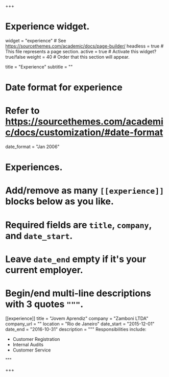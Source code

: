 +++
# Experience widget.
widget = "experience"  # See https://sourcethemes.com/academic/docs/page-builder/
headless = true  # This file represents a page section.
active = true  # Activate this widget? true/false
weight = 40  # Order that this section will appear.

title = "Experience"
subtitle = ""

# Date format for experience
#   Refer to https://sourcethemes.com/academic/docs/customization/#date-format
date_format = "Jan 2006"

# Experiences.
#   Add/remove as many `[[experience]]` blocks below as you like.
#   Required fields are `title`, `company`, and `date_start`.
#   Leave `date_end` empty if it's your current employer.
#   Begin/end multi-line descriptions with 3 quotes `"""`.

[[experience]]
  title = "Jovem Aprendiz"
  company = "Zamboni LTDA"
  company_url = ""
  location = "Rio de Janeiro"
  date_start = "2015-12-01"
  date_end = "2016-10-31"
  description = """
  Responsibilities include:
  
  * Customer Registration
  * Internal Audits
  * Customer Service
  
  """

+++
